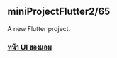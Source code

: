## miniProjectFlutter2/65

A new Flutter project.

### [หน้า UI ของแอพ](https://www.canva.com/design/DAGDYo_JEW8/1Fy22flZcCXdmZkYntonDw/edit?utm_content=DAGDYo_JEW8&utm_campaign=designshare&utm_medium=link2&utm_source=sharebutton) <br>
